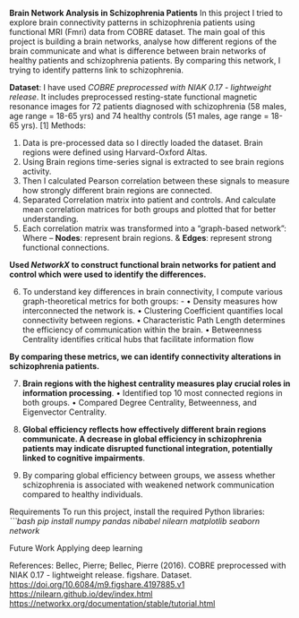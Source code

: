 **Brain Network Analysis in Schizophrenia Patients**
In this project I tried to explore brain connectivity patterns in schizophrenia patients using functional MRI (Fmri) data from COBRE dataset. The main goal of this project is building a brain networks, analyse how different regions of the brain communicate and what is difference between brain networks of healthy patients and schizophrenia patients.  By comparing this network, I trying to identify patterns link to schizophrenia.

**Dataset**:
I have used *COBRE preprocessed with NIAK 0.17 - lightweight release*. It includes preprocessed resting-state functional magnetic resonance images for 72 patients diagnosed with schizophrenia (58 males, age range = 18-65 yrs) and 74 healthy controls (51 males, age range = 18-65 yrs).  [1]
Methods:
1.	Data is pre-processed data so I directly loaded the dataset.  Brain regions were defined using Harvard-Oxford Altas.
2.	Using Brain regions time-series signal is extracted to see brain regions activity.
3.	Then I calculated Pearson correlation between these signals to measure how strongly different brain regions are connected.
4.	Separated Correlation matrix into patient and controls. And calculate mean correlation matrices for both groups and plotted that for better understanding.
5.	Each correlation matrix was transformed into a “graph-based network”:
Where – **Nodes**: represent brain regions. & **Edges**: represent strong functional connections.

**Used *NetworkX* to construct functional brain networks for patient and control which were used to identify the differences.**

6.	To understand key differences in brain connectivity, I compute various graph-theoretical metrics for both groups: - 
    •	Density measures how interconnected the network is. 
    •	Clustering Coefficient quantifies local connectivity between regions.
    •	Characteristic Path Length determines the efficiency of communication within the brain. 
    •	Betweenness Centrality identifies critical hubs that facilitate information flow

**By comparing these metrics, we can identify connectivity alterations in schizophrenia patients.**

7.	 **Brain regions with the highest centrality measures play crucial roles in information processing**.
    •	Identified top 10 most connected regions in both groups.
    •	Compared Degree Centrality, Betweenness, and Eigenvector Centrality.

8.	 **Global efficiency reflects how effectively different brain regions communicate. A decrease in global efficiency in schizophrenia patients may indicate disrupted functional integration, potentially linked to cognitive impairments**.

9.	By comparing global efficiency between groups, we assess whether schizophrenia is associated with weakened network communication compared to healthy individuals.


Requirements 
To run this project, install the required Python libraries: 
*```bash pip install numpy pandas nibabel nilearn matplotlib seaborn network*

Future Work
Applying deep learning 

References:
Bellec, Pierre; Bellec, Pierre (2016). COBRE preprocessed with NIAK 0.17 - lightweight release. figshare. Dataset. https://doi.org/10.6084/m9.figshare.4197885.v1
https://nilearn.github.io/dev/index.html
https://networkx.org/documentation/stable/tutorial.html




 


